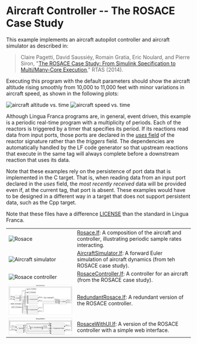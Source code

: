 # Aircraft Controller -- The ROSACE Case Study

This example implements an aircraft autopilot controller and aircraft simulator as described in:

> Claire Pagetti, David Saussiéy, Romain Gratia, Eric Noulard, and Pierre Siron, "[The ROSACE Case Study: From Simulink Specification to Multi/Many-Core Execution](https://doi.org/10.1109/RTAS.2014.6926012)," RTAS (2014).

Executing this program with the default parameters should show the aircraft altitude rising smoothly from 10,000 to 11,000 feet with minor variations in aircraft speed, as shown in the following plots:

<img alt="aircraft altitude vs. time" src="altitude.png" width="400">
<img alt="aircraft speed vs. time" src="speed.png" width="400">

Although Lingua Franca programs are, in general, event driven, this example is a periodic real-time program with a multiplicity of periods. Each of the reactors is triggered by a timer that specifies its period. If its reactions read data from input ports, those ports are declared in the [*uses* field](https://www.lf-lang.org/docs/handbook/inputs-and-outputs?target=c#triggers-effects-and-uses) of the reactor signature rather than the *triggers* field. The dependencies are automatically handled by the LF code generator so that upstream reactions that execute in the same tag will always complete before a downstream reaction that uses its data.

Note that these examples rely on the persistence of port data that is implemented in the C target. That is, when reading data from an input port declared in the *uses* field, the *most recently received* data will be provided even if, at the current tag, that port is absent. These examples would have to be designed in a different way in a target that does not support persistent data, such as the Cpp target.

Note that these files have a difference [LICENSE](LICENSE.md) than the standard in Lingua Franca.


<table>
<tr>
<td> <img src="Rosace.png" alt="Rosace" width="400">
<td> <a href="Rosace.lf">Rosace.lf</a>: A composition of the aircraft and controller, illustrating periodic sample rates interacting.</td>
</tr>
<tr>
<td> <img src="AircraftSimulator.png" alt="Aircraft simulator" width="400">
<td> <a href="AircraftSimulator.lf">AircraftSimulator.lf</a>: A forward Euler simulation of aircraft dynamics (from teh ROSACE case study).</td>
</tr>
<tr>
<td> <img src="RosaceController.png" alt="Rosace controller" width="400">
<td> <a href="RosaceController.lf">RosaceController.lf</a>: A controller for an aircraft (from the ROSACE case study).</td>
</tr>
<tr>
<td> <img src="RedundantRosace.png" alt="Redundant Rosace controller" width="400">
<td> <a href="RedundantRosace.lf">RedundantRosace.lf</a>: A redundant version of the ROSACE controller.</td>
</tr>
<tr>
<td> <img src="RosaceWithUI.png" alt="Rosace controller with web interface" width="400">
<td> <a href="RosaceWithUI.lf">RosaceWithUI.lf</a>: A version of the ROSACE controller with a simple web interface.</td>
</tr>
</table>